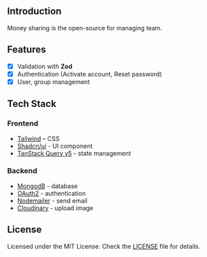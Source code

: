 ## Introduction

Money sharing is the open-source for managing team.

## Features

- [x] Validation with **Zod**
- [x] Authentication (Activate account, Reset password)
- [x] User, group management

## Tech Stack

### Frontend

- [Tailwind](https://tailwindcss.com/) – CSS
- [Shadcn/ui](https://ui.shadcn.com/) - UI component
- [TanStack Query v5](https://tanstack.com/query/latest) - state management

### Backend

- [MongodB](https://www.mongodb.com) - database
- [OAuth2](https://developers.google.com/identity/protocols/oauth2) - authentication
- [Nodemailer](https://www.nodemailer.com) - send email
- [Cloudinary](https://cloudinary.com) - upload image

## License

Licensed under the MIT License. Check the [LICENSE](./LICENSE.md) file for details.

